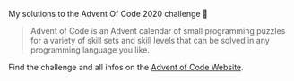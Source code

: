 My solutions to the Advent Of Code 2020 challenge :christmas_tree: 

> Advent of Code is an Advent calendar of small programming puzzles for a variety of skill sets and skill levels that can be solved in any programming language you like.

Find the challenge and all infos on the [Advent of Code Website](https://adventofcode.com/2020/about).
